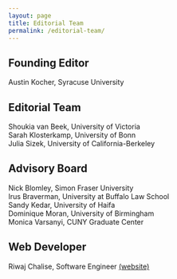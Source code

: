 ```yaml
---
layout: page
title: Editorial Team
permalink: /editorial-team/
---
```


## Founding Editor
Austin Kocher, Syracuse University<br/>

## Editorial Team
Shoukia van Beek, University of Victoria<br/>
Sarah Klosterkamp, University of Bonn<br/>
Julia Sizek, University of California-Berkeley<br/>

## Advisory Board
Nick Blomley, Simon Fraser University<br/>
Irus Braverman, University at Buffalo Law School<br/>
Sandy Kedar, University of Haifa<br/>
Dominique Moran, University of Birmingham<br/>
Monica Varsanyi, CUNY Graduate Center<br/>

## Web Developer
Riwaj Chalise, Software Engineer [(website)](https://riwajchalise.com.np/)
